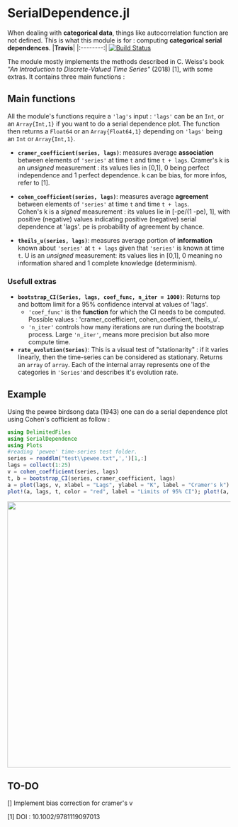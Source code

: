 # SerialDependence.jl
When dealing with **categorical data**, things like autocorrelation function are not defined. This is what this module is for : computing **categorical serial dependences**.
|**Travis**|
|:--------:|
[![Build Status](https://travis-ci.com/johncwok/SerialDependence.jl.svg?branch=master)](https://travis-ci.com/johncwok/SerialDependence.jl)

The module mostly implements the methods described in C. Weiss's book *"An Introduction to Discrete-Valued
Time Series"* (2018) [1], with some extras. It contains three main functions :

## Main functions
All the module's functions require a `'lag's` input :  `'lags'` can be an `Int`, or an `Array{Int,1}` if you want to do a serial dependence plot. The function then returns a `Float64` or an `Array{Float64,1}` depending on `'lags'` being an `Int` or `Array{Int,1}`. <br/>

- **`cramer_coefficient(series, lags)`**: measures average **association** between elements of `'series'` at time `t` and time `t + lags`.
Cramer's k is an *unsigned* measurement : its values lies in [0,1], 0 being perfect independence and 1 perfect dependence. k can be bias, for more infos, refer to [1].

- **`cohen_coefficient(series, lags)`**: measures average **agreement** between elements of `'series'` at time `t` and time `t + lags`. <br/>
Cohen's k is a *signed* measurement : its  values lie in [-pe/(1 -pe), 1], with positive (negative) values indicating positive (negative) serial dependence at 'lags'. pe is probability of agreement by chance.

- **`theils_u(series, lags)`**: measures average portion of **information** known about `'series'` at `t + lags` given that `'series'` is known at time `t`. U is an *unsigned* measurement: its values lies in [0,1], 0 meaning no information shared and 1 complete knowledge (determinism).

### Usefull extras  
- **`bootstrap_CI(Series, lags, coef_func, n_iter = 1000)`**: Returns top and bottom limit for a 95% confidence interval at values of 'lags'. 
    * `'coef_func'` is the **function** for which the CI needs to be computed. Possible values : 'cramer_coefficient, cohen_coefficient, theils_u'.
    * `'n_iter'` controls how many iterations are run during the bootstrap process. Large `'n_iter'`, means more precision but also more compute time.
- **`rate_evolution(Series)`**: This is a visual test of "stationarity" : if it varies linearly, then the time-series can be considered as stationary. Returns an `array` of `array`. Each of the internal array represents one of the categories in `'Series'`and describes it's evolution rate.

## Example
Using the pewee birdsong data (1943) one can do a serial dependence plot using Cohen's cofficient as follow :
```Julia
using DelimitedFiles
using SerialDependence
using Plots
#reading 'pewee' time-series test folder.
series = readdlm("test\\pewee.txt",',')[1,:] 
lags = collect(1:25)
v = cohen_coefficient(series, lags)
t, b = bootstrap_CI(series, cramer_coefficient, lags)
a = plot(lags, v, xlabel = "Lags", ylabel = "K", label = "Cramer's k")
plot!(a, lags, t, color = "red", label = "Limits of 95% CI"); plot!(a, lags, b, color = "red", label = "")
```
<img src=https://user-images.githubusercontent.com/34754896/90892617-de87fe80-e3bd-11ea-8f0e-f2e4d77959f2.PNG width = "600">

## TO-DO
[] Implement bias correction for cramer's v

[1] DOI : 10.1002/9781119097013

